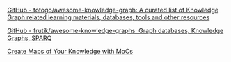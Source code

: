 
[GitHub - totogo/awesome-knowledge-graph: A curated list of Knowledge Graph related learning materials, databases, tools and other resources](https://github.com/totogo/awesome-knowledge-graph)

[GitHub - frutik/awesome-knowledge-graphs: Graph databases, Knowledge Graphs, SPARQ](https://github.com/frutik/awesome-knowledge-graphs)

[Create Maps of Your Knowledge with MoCs](https://www.dsebastien.net/2022-05-15-maps-of-content/)
